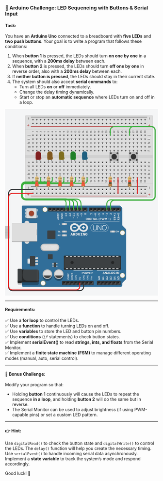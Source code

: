### 🚀 Arduino Challenge: LED Sequencing with Buttons & Serial Input

#### **Task:**  
You have an **Arduino Uno** connected to a breadboard with **five LEDs** and **two push buttons**. Your goal is to write a program that follows these conditions:

1. When **button 1** is pressed, the LEDs should turn **on one by one** in a sequence, with a **200ms delay** between each.
2. When **button 2** is pressed, the LEDs should turn **off one by one** in reverse order, also with a **200ms delay** between each.
3. If **neither button is pressed**, the LEDs should stay in their current state.
4. The system should also accept **serial commands** to:
   - Turn all LEDs **on** or **off** immediately.
   - Change the delay timing dynamically.
   - Start or stop an **automatic sequence** where LEDs turn on and off in a loop.


![alt text](ArduinoC/images/image-1.png)


---

#### **Requirements:**
✅ Use a **for loop** to control the LEDs.  
✅ Use a **function** to handle turning LEDs on and off.  
✅ Use **variables** to store the LED and button pin numbers.  
✅ Use **conditions** (`if` statements) to check button states.  
✅ Implement **serialEvent()** to read **strings, ints, and floats** from the Serial Monitor.  
✅ Implement a **finite state machine (FSM)** to manage different operating modes (manual, auto, serial control).  

---

#### **🎨 Bonus Challenge:**  
Modify your program so that:
- Holding **button 1** continuously will cause the LEDs to repeat the sequence **in a loop**, and holding **button 2** will do the same but in reverse.
- The Serial Monitor can be used to adjust brightness (if using PWM-capable pins) or set a custom LED pattern.

---

#### **👉 Hint:**  
Use `digitalRead()` to check the button state and `digitalWrite()` to control the LEDs. The `delay()` function will help you create the necessary timing. Use `serialEvent()` to handle incoming serial data asynchronously. Implement a **state variable** to track the system’s mode and respond accordingly.

Good luck! 🚀

